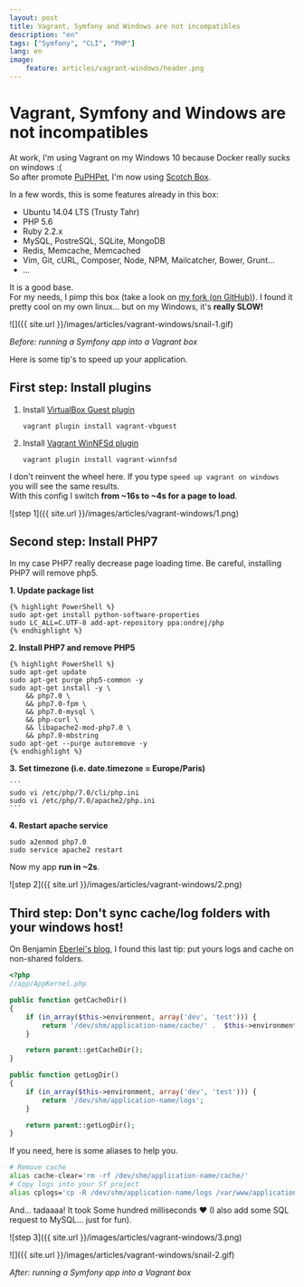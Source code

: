 ```yaml
---
layout: post
title: Vagrant, Symfony and Windows are not incompatibles
description: "en"
tags: ["Symfony", "CLI", "PHP"]
lang: en
image:
    feature: articles/vagrant-windows/header.png
---
```


# Vagrant, Symfony and Windows are not incompatibles

At work, I'm using Vagrant on my Windows 10 because Docker really sucks on windows :(  
So after promote [PuPHPet](https://puphpet.com/), I'm now using [Scotch Box](https://box.scotch.io/).

In a few words, this is some features already in this box:

* Ubuntu 14.04 LTS (Trusty Tahr)
* PHP 5.6
* Ruby 2.2.x
* MySQL, PostreSQL, SQLite, MongoDB
* Redis, Memcache, Memcached
* Vim, Git, cURL, Composer, Node, NPM, Mailcatcher, Bower, Grunt...
* ...

It is a good base.  
For my needs, I pimp this box (take a look on [my fork (on GitHub)](https://github.com/maxpou/scotch-box)). I found it pretty cool on my own linux... but on my Windows, it's **really SLOW!**

![]({{ site.url }}/images/articles/vagrant-windows/snail-1.gif)

*Before: running a Symfony app into a Vagrant box*

Here is some tip's to speed up your application.


## First step: Install plugins

1. Install [VirtualBox Guest plugin](https://github.com/dotless-de/vagrant-vbguest)

     ```
     vagrant plugin install vagrant-vbguest
     ```

2. Install [Vagrant WinNFSd plugin](https://github.com/winnfsd/vagrant-winnfsd)

    ```
    vagrant plugin install vagrant-winnfsd
    ```

I don't reinvent the wheel here. If you type `speed up vagrant on windows` you will see the same results.  
With this config I switch **from ~16s to ~4s for a page to load**.

![step 1]({{ site.url }}/images/articles/vagrant-windows/1.png)

## Second step: Install PHP7

In my case PHP7 really decrease page loading time. Be careful, installing PHP7 will remove php5.

**1. Update package list**

    {% highlight PowerShell %}
    sudo apt-get install python-software-properties
    sudo LC_ALL=C.UTF-8 add-apt-repository ppa:ondrej/php
    {% endhighlight %}

**2. Install PHP7 and remove PHP5**

    {% highlight PowerShell %}
    sudo apt-get update
    sudo apt-get purge php5-common -y
    sudo apt-get install -y \
        && php7.0 \
        && php7.0-fpm \
        && php7.0-mysql \
        && php-curl \
        && libapache2-mod-php7.0 \
        && php7.0-mbstring
    sudo apt-get --purge autoremove -y
    {% endhighlight %}

**3. Set timezone (i.e. date.timezone = Europe/Paris)**

    ```
    sudo vi /etc/php/7.0/cli/php.ini
    sudo vi /etc/php/7.0/apache2/php.ini
    ```

**4. Restart apache service**

```
sudo a2enmod php7.0
sudo service apache2 restart
```

Now my app **run in ~2s**.

![step 2]({{ site.url }}/images/articles/vagrant-windows/2.png)


## Third step: Don't sync cache/log folders with your windows host!

On Benjamin [Eberlei's blog](http://www.whitewashing.de/2013/08/19/speedup_symfony2_on_vagrant_boxes.html), I found this last tip: put yours logs and cache on non-shared folders.


```php
<?php
//app/AppKernel.php

public function getCacheDir()
{
    if (in_array($this->environment, array('dev', 'test'))) {
        return '/dev/shm/application-name/cache/' .  $this->environment;
    }

    return parent::getCacheDir();
}

public function getLogDir()
{
    if (in_array($this->environment, array('dev', 'test'))) {
        return '/dev/shm/application-name/logs';
    }

    return parent::getLogDir();
}
```

If you need, here is some aliases to help you.

```sh
# Remove cache
alias cache-clear='rm -rf /dev/shm/application-name/cache/'
# Copy logs into your Sf project
alias cplogs='cp -R /dev/shm/application-name/logs /var/www/application-name/public/app'
```


And... tadaaaa! It took Some hundred milliseconds ♥ (I also add some SQL request to MySQL... just for fun).

![step 3]({{ site.url }}/images/articles/vagrant-windows/3.png)

![]({{ site.url }}/images/articles/vagrant-windows/snail-2.gif)

*After: running a Symfony app into a Vagrant box*

